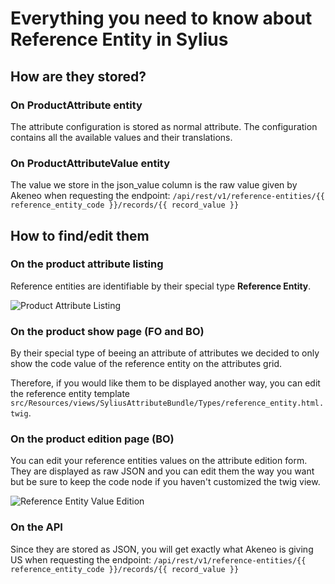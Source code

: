 # Everything you need to know about Reference Entity in Sylius

## How are they stored?

### On ProductAttribute entity

The attribute configuration is stored as normal attribute. The configuration contains all the available values and their translations.

### On ProductAttributeValue entity

The value we store in the json_value column is the raw value given by Akeneo when requesting the endpoint:
`/api/rest/v1/reference-entities/{{ reference_entity_code }}/records/{{ record_value }}`

## How to find/edit them

### On the product attribute listing

Reference entities are identifiable by their special type **Reference Entity**. 

![Product Attribute Listing](../media/reference_entity_listing.png)

### On the product show page (FO and BO)

By their special type of beeing an attribute of attributes we decided to only show the code value of the reference entity on the attributes grid.

Therefore, if you would like them to be displayed another way, you can edit the reference entity template `src/Resources/views/SyliusAttributeBundle/Types/reference_entity.html.twig`.

### On the product edition page (BO)

You can edit your reference entities values on the attribute edition form. 
They are displayed as raw JSON and you can edit them the way you want but be sure to keep the code node if you haven't customized the twig view. 

![Reference Entity Value Edition](../media/reference_entity_bo_edition.png)

### On the API

Since they are stored as JSON, you will get exactly what Akeneo is giving US when requesting the endpoint:
`/api/rest/v1/reference-entities/{{ reference_entity_code }}/records/{{ record_value }}`


